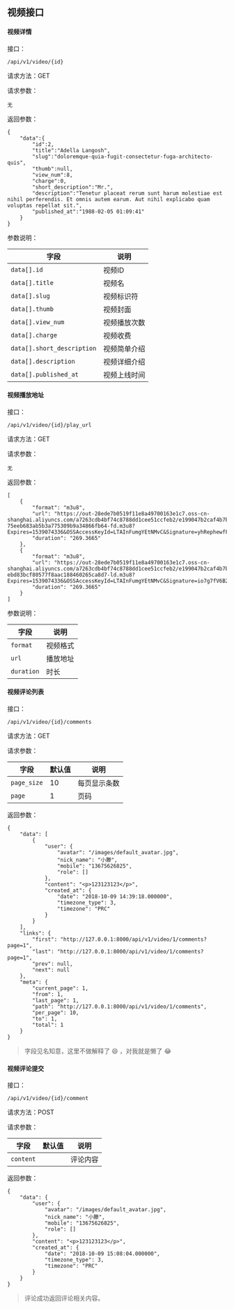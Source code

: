## 视频接口

#### 视频详情

接口：

```angular2html
/api/v1/video/{id}
```

请求方法：GET

请求参数：

```angular2html
无
```

返回参数：

```angular2html
{
    "data":{
        "id":2,
        "title":"Adella Langosh",
        "slug":"doloremque-quia-fugit-consectetur-fuga-architecto-quis",
        "thumb":null,
        "view_num":8,
        "charge":0,
        "short_description":"Mr.",
        "description":"Tenetur placeat rerum sunt harum molestiae est nihil perferendis. Et omnis autem earum. Aut nihil explicabo quam voluptas repellat sit.",
        "published_at":"1988-02-05 01:09:41"
    }
}
```

参数说明：

| 字段 | 说明 |
| --- | --- |
| `data[].id` | 视频ID |
| `data[].title` | 视频名 |
| `data[].slug` | 视频标识符 |
| `data[].thumb` | 视频封面 |
| `data[].view_num` | 视频播放次数 |
| `data[].charge` | 视频收费 |
| `data[].short_description` | 视频简单介绍 |
| `data[].description` | 视频详细介绍 |
| `data[].published_at` | 视频上线时间 |


#### 视频播放地址

接口：

```angular2html
/api/v1/video/{id}/play_url
```

请求方法：GET

请求参数：

```angular2html
无
```

返回参数：

```angular2html
[
    {
        "format": "m3u8",
        "url": "https://out-28ede7b0519f11e8a49700163e1c7.oss-cn-shanghai.aliyuncs.com/a7263cdb4bf74c8788dd1cee51ccfeb2/e199047b2caf4b7bbd78c148c5841481-75eeb683ab5b3a775309b9a34866fb64-fd.m3u8?Expires=1539074336&OSSAccessKeyId=LTAInFumgYEtNMvC&Signature=yhRephewfFOnoZFrfmYgTvMiFTc%3D",
        "duration": "269.3665"
    },
    {
        "format": "m3u8",
        "url": "https://out-28ede7b0519f11e8a49700163e1c7.oss-cn-shanghai.aliyuncs.com/a7263cdb4bf74c8788dd1cee51ccfeb2/e199047b2caf4b7bbd78c148c5841481-ebd83bcf80577f8aac188460265ca8d7-ld.m3u8?Expires=1539074336&OSSAccessKeyId=LTAInFumgYEtNMvC&Signature=io7g7fV6B2SI9zkvV%2BT5c2NmMOg%3D",
        "duration": "269.3665"
    }
]
```

参数说明：

| 字段 | 说明 |
| --- | --- |
| `format` | 视频格式 |
| `url` | 播放地址 |
| `duration` | 时长 |

#### 视频评论列表

接口：

```angular2html
/api/v1/video/{id}/comments
```

请求方法：GET

请求参数：

| 字段 | 默认值 | 说明 |
| --- | --- | --- |
| `page_size` | 10 | 每页显示条数 |
| `page` | 1 | 页码 |

返回参数：

```angular2html
{
    "data": [
        {
            "user": {
                "avatar": "/images/default_avatar.jpg",
                "nick_name": "小滕",
                "mobile": "13675626825",
                "role": []
            },
            "content": "<p>123123123</p>",
            "created_at": {
                "date": "2018-10-09 14:39:18.000000",
                "timezone_type": 3,
                "timezone": "PRC"
            }
        }
    ],
    "links": {
        "first": "http://127.0.0.1:8000/api/v1/video/1/comments?page=1",
        "last": "http://127.0.0.1:8000/api/v1/video/1/comments?page=1",
        "prev": null,
        "next": null
    },
    "meta": {
        "current_page": 1,
        "from": 1,
        "last_page": 1,
        "path": "http://127.0.0.1:8000/api/v1/video/1/comments",
        "per_page": 10,
        "to": 1,
        "total": 1
    }
}
```

> 字段见名知意，这里不做解释了 :smile: ，对我就是懒了 :joy:

#### 视频评论提交

接口：
```angular2html
/api/v1/video/{id}/comment
```

请求方法：POST

请求参数：

| 字段 | 默认值 | 说明 |
| --- | --- | --- |
| `content` | | 评论内容 |

返回参数：

```angular2html
{
    "data": {
        "user": {
            "avatar": "/images/default_avatar.jpg",
            "nick_name": "小滕",
            "mobile": "13675626825",
            "role": []
        },
        "content": "<p>123123123</p>",
        "created_at": {
            "date": "2018-10-09 15:08:04.000000",
            "timezone_type": 3,
            "timezone": "PRC"
        }
    }
}
```

> 评论成功返回评论相关内容。